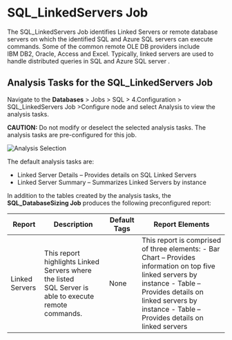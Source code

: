 # SQL_LinkedServers Job

The SQL_LinkedServers Job identifies Linked Servers or remote database servers on which the
identified SQL and Azure SQL servers can execute commands. Some of the common remote
OLE DB providers include IBM DB2, Oracle, Access and Excel. Typically, linked servers are used to
handle distributed queries in SQL and Azure SQL server .

## Analysis Tasks for the SQL_LinkedServers Job

Navigate to the **Databases** > Jobs > SQL > 4.Configuration > SQL_LinkedServers Job >Configure node
and select Analysis to view the analysis tasks.

**CAUTION:** Do not modify or deselect the selected analysis tasks. The analysis tasks are
pre-configured for this job.

![Analysis Selection](/img/versioned_docs/accessanalyzer_11.6/accessanalyzer/admin/jobs/instantjobs/analysistasks.webp)

The default analysis tasks are:

- Linked Server Details – Provides details on SQL Linked Servers
- Linked Server Summary – Summarizes Linked Servers by instance

In addition to the tables created by the analysis tasks, the **SQL_DatabaseSizing Job** produces the
following preconfigured report:

| Report         | Description                                                                                           | Default Tags | Report Elements                                                                                                                                                                                                             |
| -------------- | ----------------------------------------------------------------------------------------------------- | ------------ | --------------------------------------------------------------------------------------------------------------------------------------------------------------------------------------------------------------------------- |
| Linked Servers | This report highlights Linked Servers where the listed SQL Server is able to execute remote commands. | None         | This report is comprised of three elements: - Bar Chart – Provides information on top five linked servers by instance - Table – Provides details on linked servers by instance - Table – Provides details on linked servers |
